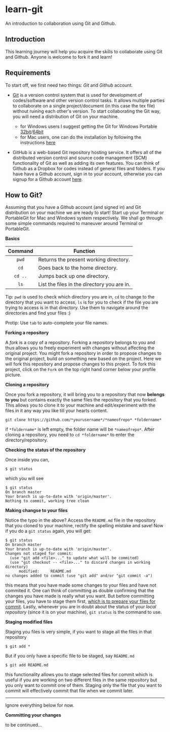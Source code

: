 # learn-git
An introduction to collaboration using Git and Github.

## Introduction
This learning journey will help you acquire the skills to collaborate using Git and Github. Anyone is welcome to fork it and learn!

## Requirements
To start off, we first need two things: *Git* and *Github* account.

- [Git](https://git-scm.com/) is a version control system that is used for development of codes/software and other version control tasks. It allows multiple parties to collaborate on a single project/document (in this case the tex file) without ruining each other's version. To start collaborating the Git way, you will need a distribution of Git on your machine.
  - for Windows users I suggest getting the Git for Windows Portable [32bit](https://github.com/git-for-windows/git/releases/download/v2.10.1.windows.1/PortableGit-2.10.1-32-bit.7z.exe)/[64bit](https://github.com/git-for-windows/git/releases/download/v2.10.1.windows.1/PortableGit-2.10.1-64-bit.7z.exe)
  - for Mac users, one can do the installation by following the instructions [here](https://git-scm.com/book/en/v2/Getting-Started-Installing-Git)

- GitHub is a web-based Git repository hosting service. It offers all of the distributed version control and source code management (SCM) functionality of Git as well as adding its own features. You can think of Github as a Dropbox for codes instead of general files and folders. If you have have a Github account, sign in to your account, otherwise you can signup for a Github account [here](https://github.com/).




## How to Git?

Assuming that you have a Github account (and signed in) and Git distribution on your machine we are ready to start! Start up your Terminal or PortableGit for Mac and Windows system respectively. We shall go through some simple commands required to maneuver around Terminal or PortableGit.

**Basics**

|  Command            | Function                                               |
|:-------------------:|--------------------------------------------------------|
| `pwd`               | Returns the present working directory.                 |
| `cd`                | Goes back to the home directory.                       |
| `cd ..`             | Jumps back up one directory.                           |
| `ls`                | List the files in the directory you are in.            |

Tip: `pwd` is used to check which directory you are in, `cd` to change to the directory that you want to access, `ls` is for you to check if the file you are trying to access is in that directory. Use them to navigate around the directories and find your files :)

Protip: Use `tab` to auto-complete your file names.

**Forking a repository**

A *fork* is a copy of a repository. Forking a repository belongs to you and thus allows you to freely experiment with changes without affecting the original project. You might fork a repository in order to propose changes to the original project, build on something new based on the project. Here we will fork this repository and propose changes to this project. To fork this project, click on the `Fork` on the top right hand corner below your profile picture.


**Cloning a repository**

Once you fork a repository, it will bring you to a repository that now **belongs to you** but contains exactly the same files the repository that you forked. This allows you to clone it to your machine and edit/experiment with the files in it any way you like till your hearts content.

```git
git clone https://github.com/*yourusername*/*nameofrepo* *foldername*
```
if `*foldername*` is left empty, the folder name will be `*nameofrepo*`. After cloning a repository, you need to `cd *foldername*` to enter the directory/repository.

**Checking the status of the repository**

Once inside you can,

```git
$ git status
```
which you will see

```git
$ git status
On branch master
Your branch is up-to-date with 'origin/master'.
Nothing to commit, working tree clean
```

**Making changse to your files**

Notice the typo in the above? Access the `README.md` file in the repository that you cloned to your machine, rectify the spelling mistake and save!
Now if you do a `git status` again, you will get:

```git
$ git status
On branch master
Your branch is up-to-date with 'origin/master'.
Changes not staged for commit:
  (use "git add <file>..." to update what will be commited)
  (use "git checkout -- <file>..." to discard changes in working directory)
      modified:     README.md
no changes added to commit (use "git add" and/or "git commit -a")      
```

this means that you have made some changes to your files and have not commited it. One can think of committing as double confirming that the changes you have made is really what you want. But before committing your files, you have to stage them first, [which is to prepare your files for commit](http://programmers.stackexchange.com/questions/119782/what-does-stage-mean-in-git). Lastly, whenever you are in doubt about the status of your *local repository* (since it is on your machine), `git status` is the command to use.

**Staging modified files**

Staging you files is very simple, if you want to stage all the files in that repository

```git
$ git add *
```
But if you only have a specific file to be staged, say `README.md`

```git
$ git add README.md
```

this functionality allows you to stage selected files for commit which is useful if you are working on two different files in the same repository but you only want to commit one of them. Staging only the file that you want to commit will effectively commit that file when we commit later.


----
Ignore everything below for now.





**Committing your changes**

to be continued...
